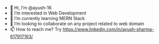 - 👋 Hi, I’m @ayush-16
- 👀 I’m interested in Web Development
- 🌱 I’m currently learning MERN Stack
- 💞️ I’m looking to collaborate on any project related to web domain
- 📫 How to reach me? Try https://www.linkedin.com/in/ayush-sharma-617917163/

<!---
ayush-16/ayush-16 is a ✨ special ✨ repository because its `README.md` (this file) appears on your GitHub profile.
You can click the Preview link to take a look at your changes.
--->
